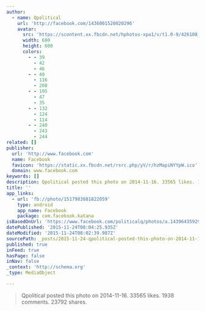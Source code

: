 ```yaml
---
author:
  - name: Qpolitical
    url: 'http://facebook.com/1436001520020296'
    avatar:
      src: 'https://scontent.xx.fbcdn.net/hphotos-xpa1/v/t1.0-9/426108_1517983881822059_6928674753211100200_n.jpg?oh=ce88388584ce4ef4cbf4bced46a3c07a&oe=56F9E790'
      width: 600
      height: 600
      colors:
        - - 39
          - 42
          - 46
        - - 40
          - 116
          - 208
        - - 195
          - 47
          - 35
        - - 132
          - 124
          - 114
        - - 240
          - 243
          - 244
related: []
publisher:
  url: 'http://www.facebook.com'
  name: Facebook
  favicon: 'https://static.xx.fbcdn.net/rsrc.php/yV/r/hzMapiNYYpW.ico'
  domain: www.facebook.com
keywords: []
description: Qpolitical posted this photo on 2014-11-16. 33565 likes. 1938 comments. 23792 shares.
title: ''
app_links:
  - url: 'fb://photo/1517983881822059'
    type: android
    app_name: Facebook
    package: com.facebook.katana
isBasedOnUrl: 'https://www.facebook.com/politicalq/photos/a.1439643592989422.1073741829.1436001520020296/1517983881822059/?type=3'
datePublished: '2015-11-24T08:04:25.935Z'
dateModified: '2015-11-24T08:02:39.987Z'
sourcePath: _posts/2015-11-24-qpolitical-posted-this-photo-on-2014-11-16-33565-likes-193.md
published: true
inFeed: true
hasPage: false
inNav: false
_context: 'http://schema.org'
_type: MediaObject

---
```

> Qpolitical posted this photo on 2014-11-16&period; 33565 likes&period; 1938 comments&period; 23792 shares&period;